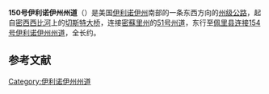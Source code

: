**150号伊利诺伊州州道**（）是美国[伊利诺伊州](../Page/伊利诺伊州.md "wikilink")南部的一条东西方向的[州级公路](https://zh.wikipedia.org/wiki/州级公路 "wikilink")，起自[密西西比河](../Page/密西西比河.md "wikilink")上的[切斯特大桥](https://zh.wikipedia.org/wiki/切斯特大桥 "wikilink")，连接[密蘇里州](../Page/密蘇里州.md "wikilink")的[51号州道](https://zh.wikipedia.org/wiki/51号密苏里州州道 "wikilink")，东行至[佩里县连接](https://zh.wikipedia.org/wiki/佩里縣_\(伊利諾伊州\) "wikilink")[154号伊利诺伊州州道](../Page/154号伊利诺伊州州道.md "wikilink")，全长约。

## 参考文献

[Category:伊利诺伊州州道](https://zh.wikipedia.org/wiki/Category:伊利诺伊州州道 "wikilink")